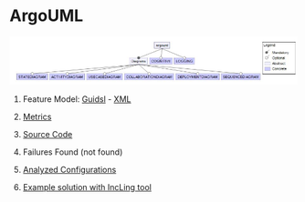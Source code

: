 # ArgoUML

![image](https://raw.githubusercontent.com/fischerJF/challenge/master/featureModel/ArgoUML.JPG)

1. Feature Model: [Guidsl](https://github.com/fischerJF/challenge/blob/master/workspace_IncLing/argouml-spl-master/model.xml) - [XML](https://github.com/fischerJF/challenge/blob/master/workspace_IncLing/argouml-spl-master/modified-model.m)

2. [Metrics](https://github.com/fischerJF/challenge/blob/master/metrics/ArgoUML.csv)

3. [Source Code](https://github.com/fischerJF/challenge/tree/master/workspace_IncLing/argouml-spl-master)

4. Failures Found (not found)

5. [Analyzed Configurations](https://github.com/fischerJF/challenge/tree/master/workspace_IncLing/Tools/All_valid_conf/ArgoUML/products)
 
6. [Example solution with IncLing tool](https://github.com/fischerJF/challenge/tree/master/workspace_IncLing/Tools/IncLing/ArgoUML/products)
